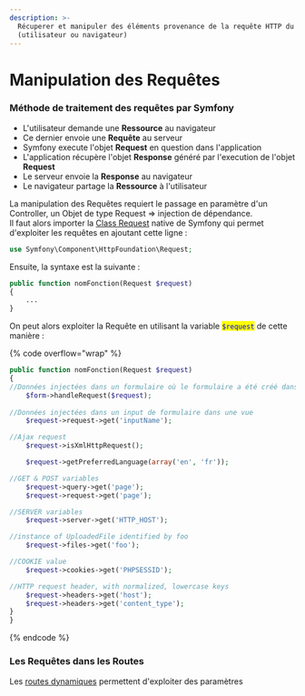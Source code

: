 ```yaml
---
description: >-
  Récuperer et manipuler des éléments provenance de la requête HTTP du client
  (utilisateur ou navigateur)
---
```


# Manipulation des Requêtes

### Méthode de traitement des requêtes par Symfony

* L'utilisateur demande une **Ressource** au navigateur
* Ce dernier envoie une **Requête** au serveur
* Symfony execute l'objet **Request** en question dans l'application
* L'application récupère l'objet **Response** généré par l'execution de l'objet **Request**
* Le serveur envoie la **Response** au navigateur
* Le navigateur partage la **Ressource** à l'utilisateur



La manipulation des Requêtes requiert le passage en paramètre d'un Controller, un Objet de type Request => injection de dépendance. \
Il faut alors importer la [Class Request](https://github.com/symfony/symfony/blob/6.1/src/Symfony/Component/HttpFoundation/Request.php) native de Symfony qui permet d'exploiter les requêtes en ajoutant cette ligne :&#x20;

```php
use Symfony\Component\HttpFoundation\Request;
```

Ensuite, la syntaxe est la suivante :&#x20;

```php
public function nomFonction(Request $request)
{ 
    ...
}
```

On peut alors exploiter la Requête en utilisant la variable <mark style="color:blue;">`$request`</mark> de cette manière :&#x20;

{% code overflow="wrap" %}
```php
public function nomFonction(Request $request)
{ 
//Données injectées dans un formulaire où le formulaire a été créé dans le     Controller grace à l'instruction : $form=$this>createForm( ... );
    $form->handleRequest($request);
    
//Données injectées dans un input de formulaire dans une vue
    $request->request->get('inputName');

//Ajax request
    $request->isXmlHttpRequest();

    $request->getPreferredLanguage(array('en', 'fr'));

//GET & POST variables
    $request->query->get('page');
    $request->request->get('page');

//SERVER variables 
    $request->server->get('HTTP_HOST');

//instance of UploadedFile identified by foo
    $request->files->get('foo');

//COOKIE value
    $request->cookies->get('PHPSESSID');

//HTTP request header, with normalized, lowercase keys
    $request->headers->get('host');
    $request->headers->get('content_type');
}
}
```
{% endcode %}

### Les Requêtes dans les Routes

Les [routes dynamiques](../routes/routes-dynamiques.md) permettent d'exploiter des paramètres


